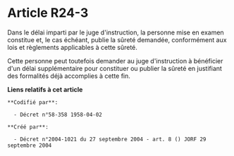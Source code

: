# Article R24-3

Dans le délai imparti par le juge d'instruction, la personne mise en examen constitue et, le cas échéant, publie la sûreté
demandée, conformément aux lois et règlements applicables à cette sûreté.

Cette personne peut toutefois demander au juge d'instruction à bénéficier d'un délai supplémentaire pour constituer ou
publier la sûreté en justifiant des formalités déjà accomplies à cette fin.

**Liens relatifs à cet article**

	**Codifié par**:

	  - Décret n°58-358 1958-04-02

	**Créé par**:

	  - Décret n°2004-1021 du 27 septembre 2004 - art. 8 () JORF 29 septembre 2004
